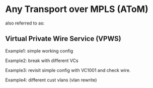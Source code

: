 # Any Transport over MPLS (AToM)  

also referred to as:

## Virtual Private Wire Service (VPWS)


Example1: simple working config

Example2: break with different VCs

Example3: revisit simple config with VC1001 and check wire.

Example4: different cust vlans (vlan rewrite)
